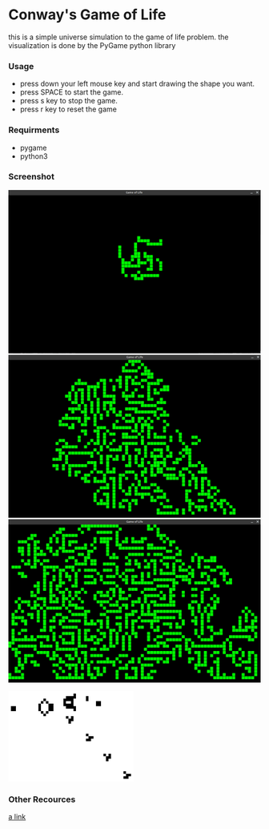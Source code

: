 # Conway's Game of Life

this is a simple universe simulation to the game of life problem.
the visualization is done by the PyGame python library


### Usage
 - press down your left mouse key and start drawing the shape you want.
 - press SPACE to start the game.
 - press s key to stop the game.
 - press r key to reset the game


### Requirments
 - pygame
 - python3


### Screenshot
![alt personal screenshots](screenshots/screenshot1.png)
![alt personal screenshots](screenshots/screenshot2.png)
![alt personal screenshots](screenshots/screenshot3.png)

![alt how the game work](./screenshots/Gospers_glider_gun.gif)


### Other Recources
[a link](https://en.wikipedia.org/wiki/Conway%27s_Game_of_Life)

